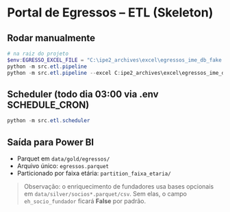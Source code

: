 # Portal de Egressos – ETL (Skeleton)

## Rodar manualmente
```powershell
# na raiz do projeto
$env:EGRESSO_EXCEL_FILE = "C:\ipe2_archives\excel\egressos_ime_db_fake.xlsx"  
python -m src.etl.pipeline                      
python -m src.etl.pipeline --excel C:ipe2_archives\excel\egressos_ime_db_fake.xlsx 
```

## Scheduler (todo dia 03:00 via .env SCHEDULE_CRON)
```powershell
python -m src.etl.scheduler
```

## Saída para Power BI
- Parquet em `data/gold/egressos/`
- Arquivo único: `egressos.parquet`
- Particionado por faixa etária: `partition_faixa_etaria/`

> Observação: o enriquecimento de fundadores usa bases opcionais em `data/silver/socios*.parquet/csv`. Sem elas, o campo `eh_socio_fundador` ficará **False** por padrão.
